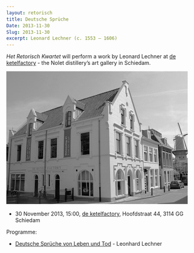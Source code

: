 ```yaml
---
layout: retorisch
title: Deutsche Sprüche
Date: 2013-11-30
Slug: 2013-11-30
excerpt: Leonard Lechner (c. 1553 – 1606)
---
```


_Het Retorisch Kwartet_ will perform a work by Leonard Lechner at [de ketelfactory](http://www.deketelfactory.nl/verwacht.php) - the Nolet distillery’s art gallery in Schiedam.

![de ketelfactory](image/2013-11-30-ketelfactory.jpg)

* 30 November 2013, 15:00, [de ketelfactory](http://www.deketelfactory.nl/informatie.php), Hoofdstraat 44, 3114 GG Schiedam

Programme:

* [Deutsche Sprüche von Leben und Tod](/post/lechner-deutsche-spruche) - Leonhard Lechner
